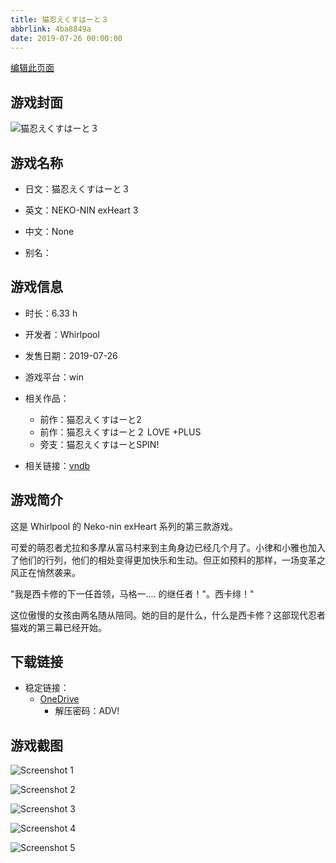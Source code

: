 ```yaml
---
title: 猫忍えくすはーと３
abbrlink: 4ba8849a
date: 2019-07-26 00:00:00
---
```

[编辑此页面](https://github.com/ACG-3/ADV3-source/blob/main/source/_posts/games/%E7%8C%AB%E5%BF%8D%E3%81%88%E3%81%8F%E3%81%99%E3%81%AF%E3%83%BC%E3%81%A8%EF%BC%93.md)

## 游戏封面

![猫忍えくすはーと３](https://pan.timero.xyz/onedrive/img_lib_001/%E7%8C%AB%E5%BF%8D%E3%81%88%E3%81%8F%E3%81%99%E3%81%AF%E3%83%BC%E3%81%A8%EF%BC%93_cover.avif)


## 游戏名称

- 日文：猫忍えくすはーと３
- 英文：NEKO-NIN exHeart 3
- 中文：None

- 别名：


## 游戏信息

- 时长：6.33 h
- 开发者：Whirlpool
- 发售日期：2019-07-26
- 游戏平台：win
- 相关作品：
   - 前作：猫忍えくすはーと2
   - 前作：猫忍えくすはーと２ LOVE +PLUS
   - 旁支：猫忍えくすはーとSPIN!

- 相关链接：[vndb](https://vndb.org/v24872)


## 游戏简介

这是 Whirlpool 的 Neko-nin exHeart 系列的第三款游戏。

可爱的萌忍者尤拉和多摩从富马村来到主角身边已经几个月了。小律和小雅也加入了他们的行列，他们的相处变得更加快乐和生动。但正如预料的那样，一场变革之风正在悄然袭来。

"我是西卡修的下一任首领，马格一.... 的继任者！"。西卡绯！"

这位傲慢的女孩由两名随从陪同。她的目的是什么，什么是西卡修？这部现代忍者猫戏的第三幕已经开始。




## 下载链接

- 稳定链接：
    - [OneDrive](https://pan.timero.xyz/onedrive/adv_lib_001/%E7%8C%AB%E5%BF%8D%E3%81%88%E3%81%8F%E3%81%99%E3%81%AF%E3%83%BC%E3%81%A8%EF%BC%93)
        - 解压密码：ADV!



## 游戏截图


![Screenshot 1](https://pan.timero.xyz/onedrive/img_lib_001/%E7%8C%AB%E5%BF%8D%E3%81%88%E3%81%8F%E3%81%99%E3%81%AF%E3%83%BC%E3%81%A8%EF%BC%93_Screenshot_1.avif)

![Screenshot 2](https://pan.timero.xyz/onedrive/img_lib_001/%E7%8C%AB%E5%BF%8D%E3%81%88%E3%81%8F%E3%81%99%E3%81%AF%E3%83%BC%E3%81%A8%EF%BC%93_Screenshot_2.avif)

![Screenshot 3](https://pan.timero.xyz/onedrive/img_lib_001/%E7%8C%AB%E5%BF%8D%E3%81%88%E3%81%8F%E3%81%99%E3%81%AF%E3%83%BC%E3%81%A8%EF%BC%93_Screenshot_3.avif)

![Screenshot 4](https://pan.timero.xyz/onedrive/img_lib_001/%E7%8C%AB%E5%BF%8D%E3%81%88%E3%81%8F%E3%81%99%E3%81%AF%E3%83%BC%E3%81%A8%EF%BC%93_Screenshot_4.avif)

![Screenshot 5](https://pan.timero.xyz/onedrive/img_lib_001/%E7%8C%AB%E5%BF%8D%E3%81%88%E3%81%8F%E3%81%99%E3%81%AF%E3%83%BC%E3%81%A8%EF%BC%93_Screenshot_5.avif)


